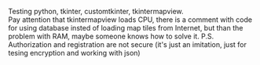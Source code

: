 Testing python, tkinter, customtkinter, tkintermapview.  
Pay attention that tkintermapview loads CPU, there is a comment with code for using database insted of loading map tiles from Internet, but than the problem with RAM, maybe someone knows how to solve it.
P.S. Authorization and registration are not secure (it's just an imitation, just for tesing encryption and working with json)
